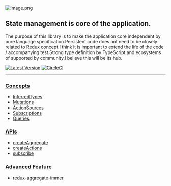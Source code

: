 ![image.png](/assets/logo.svg)

## State management is core of the application.

The purpose of this library is to make the application core independent by pure language specification.Persistent code does not need to be closely related to Redux concept.I think it is important to extend the life of the code / accompanying test.Strong type definition by TypeScript,and ecosystems of supported by community.I believe this will be its hub.

[![Latest Version](https://img.shields.io/badge/npm-redux_aggregate-C12127.svg)](https://www.npmjs.com/package/redux-aggregate)
[![CircleCI](https://circleci.com/gh/takefumi-yoshii/redux-aggregate.svg?style=svg)](https://circleci.com/gh/takefumi-yoshii/redux-aggregate)

___

### [Concepts](concepts.md)

* [InferredTypes](inferred-types.md)
* [Mutations](mutations.md)
* [ActionSources](action-sources.md)
* [Subscriptions](subscriptions.md)
* [Queries](queries.md)

### [APIs](apis.md)

* [createAggregate](create-aggregate.md)
* [createActions](create-actions.md)
* [subscribe](subscribe.md)

### [Advanced Feature](advanced-feature.md)

* [redux-aggregate-immer](redux-aggregate-immer.md)
